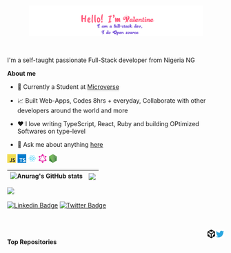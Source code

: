 <p align="center"><a href="https://V-Blaze.github.io"><img width="80%" alt="Hello, I'm Valentine.A full Stack Dev. I do open source!" src="./assets/gh-readme-header.png" /></a></p>

<br />

I'm a self-taught passionate Full-Stack developer from Nigeria NG

**About me**

- 💼 Currently a Student at [Microverse](http://microverse.org/)

- 📈 Built Web-Apps, Codes 8hrs + everyday, Collaborate with other developers around the world and more

- ❤️ I love writing TypeScript, React, Ruby and building OPtimized Softwares on type-level

- 💬 Ask me about anything [here](https://github.com/V-Blaze/V-Blaze/issues)

<code><img height="20" alt="javascript" src="https://raw.githubusercontent.com/github/explore/80688e429a7d4ef2fca1e82350fe8e3517d3494d/topics/javascript/javascript.png"></code>
<code><img height="20" alt="typescript" src="https://raw.githubusercontent.com/github/explore/80688e429a7d4ef2fca1e82350fe8e3517d3494d/topics/typescript/typescript.png"></code>
<code><img height="20" alt="react" src="https://raw.githubusercontent.com/github/explore/80688e429a7d4ef2fca1e82350fe8e3517d3494d/topics/react/react.png"></code>
<code><img height="20" alt="graphql" src="https://raw.githubusercontent.com/github/explore/5c058a388828bb5fde0bcafd4bc867b5bb3f26f3/topics/graphql/graphql.png"></code>
<code><img height="20" alt="nodejs" src="https://raw.githubusercontent.com/github/explore/80688e429a7d4ef2fca1e82350fe8e3517d3494d/topics/nodejs/nodejs.png"></code>    


| ![Anurag's GitHub stats](https://github-readme-stats.vercel.app/api?username=V-Blaze&show_icons=true&theme=radical) | <a href="https://github.com/V-Blaze/github-readme-stats"><img align="center" src="https://github-readme-stats.vercel.app/api/top-langs/?username=V-Blaze&layout=compact&theme=buefy&hide_border=true" /></a> |
| ------------- | ------------- |


<p><img src="https://media.giphy.com/media/XGma2iRIHTKkwqRkFl/giphy.gif" width="50"></p>

[![Linkedin Badge](https://img.shields.io/badge/-Valentine%20Blaze-blue?style=flat-square&logo=Linkedin&logoColor=white&link=https://www.linkedin.com/in/valentine-blaze/)](https://www.linkedin.com/in/valentine-blaze/)
[![Twitter Badge](https://img.shields.io/badge/-@V_Blaze_-1ca0f1?style=flat-square&labelColor=1ca0f1&logo=twitter&logoColor=white&link=https://twitter.com/blaze_valentine)](https://twitter.com/blaze_valentine)



<br />
<br />

<a href="https://twitter.com/blaze_valentine">
  <img align="right" alt="blaze_valentine | Twitter" width="21px" src="./assets/twitter.svg" />
</a>
<a href="https://www.linkedin.com/in/valentine-blaze/">
  <img align="right" alt="blaze_valentine | CodeSandbox" width="20px" src="./assets/codesandbox.svg" />
</a>

#### Top Repositories

